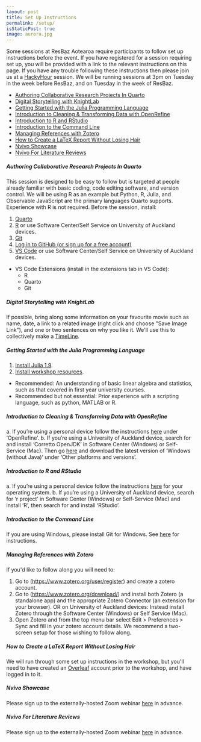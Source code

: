 ```yaml
---
layout: post
title: Set Up Instructions
permalink: /setup/
isStaticPost: true
image: aurora.jpg
---
```

Some sessions at ResBaz Aotearoa require participants to follow set up instructions before the event. If you have registered for a session requiring set up, you will be provided with a link to the relevant instructions on this page. If you have any trouble following these instructions then please join us at a [HackyHour](https://uoa-eresearch.github.io/HackyHour/) session. We will be running sessions at 3pm on Tuesday in the week before ResBaz, and on Tuesday in the week of ResBaz.

- [Authoring Collaborative Research Projects In Quarto](#authoring-collaborative-research-projects-in-quarto)
- [Digital Storytelling with KnightLab](#digital-storytelling-with-knightlab)
- [Getting Started with the Julia Programming Language](#getting-started-with-the-julia-programming-language)
- [Introduction to Cleaning \& Transforming Data with OpenRefine](#introduction-to-cleaning--transforming-data-with-openrefine)
- [Introduction to R and RStudio](#introduction-to-r-and-rstudio)
- [Introduction to the Command Line](#introduction-to-the-command-line)
- [Managing References with Zotero](#managing-references-with-zotero)
- [How to Create a LaTeX Report Without Losing Hair](#how-to-create-a-latex-report-without-losing-hair)
- [Nvivo Showcase](#nvivo-showcase)
- [Nvivo For Literature Reviews](#nvivo-for-literature-reviews)

##### <b>Authoring Collaborative Research Projects In Quarto</b>

This session is designed to be easy to follow but is targeted at people already familiar with basic coding, code editing software, and version control. We will be using R as an example but Python, R, Julia, and Observable JavaScript are the primary languages Quarto supports. Experience with R is not required.
Before the session, install:
1. [Quarto](https://quarto.org/docs/get-started/)
2. [R](https://www.r-project.org/) or use Software Center/Self Service on University of Auckland devices.
3. [Git](https://git-scm.com/book/en/v2/Getting-Started-Installing-Git)
4. [Log in to GitHub (or sign up for a free account)](https://github.com/)
5. [VS Code](https://code.visualstudio.com/download) or use Software Center/Self Service on University of Auckland devices.
  - VS Code Extensions (install in the extensions tab in VS Code):
    - R
    - Quarto
    - Git

##### <b>Digital Storytelling with KnightLab</b>

If possible, bring along some information on your favourite movie such as name, date, a link to a related image (right click and choose "Save Image Link"), and one or two sentences on why you like it. We'll use this to collectively make a [TimeLine](http://timeline.knightlab.com/).  

##### <b>Getting Started with the Julia Programming Language</b>

1. [Install Julia 1.9](https://github.com/ablaom/HelloJulia.jl/blob/dev/FIRST_STEPS.md). 
2. [Install workshop resources](https://github.com/ablaom/HelloJulia.jl/wiki/Preparing-for-your-ResBaz-2023-Julia-workshop). 

- Recommended: An understanding of basic linear algebra and statistics, such as that covered in first year university courses. 
- Recommended but not essential: Prior experience with a scripting language, such as python, MATLAB or R.

##### <b>Introduction to Cleaning & Transforming Data with OpenRefine</b>

a.	If you’re using a personal device follow the instructions [here](https://datacarpentry.org/ecology-workshop/setup-r-workshop.html#openrefine) under ‘OpenRefine’.
b.	If you’re using a University of Auckland device, search for and install ‘Corretto OpenJDK’ in Software Center (Windows) or Self-Service (Mac). Then go [here](https://openrefine.org/download.html) and download the latest version of ‘Windows (without Java)’ under ‘Other platforms and versions’.

##### <b>Introduction to R and RStudio</b>

a.	If you’re using a personal device follow the instructions [here](https://datacarpentry.org/ecology-workshop/setup-r-workshop.html#r-and-rstudio) for your operating system.
b.	If you’re using a University of Auckland device, search for ‘r project’ in Software Center (Windows) or Self-Service (Mac) and install ‘R’, then search for and install ‘RStudio’.

##### <b>Introduction to the Command Line</b>

If you are using Windows, please install Git for Windows. See [here](https://carpentries.github.io/workshop-template/#shell) for instructions.

##### <b>Managing References with Zotero</b>

If you'd like to follow along you will need to:
1. Go to (https://www.zotero.org/user/register) and create a zotero account.
2. Go to (https://www.zotero.org/download/) and install both Zotero (a standalone app) and the appropriate Zotero Connector (an extension for your browser). OR on University of Auckland devices: Instead install Zotero through the Software Center (Windows) or Self Service (Mac).
3. Open Zotero and from the top menu bar select Edit > Preferences > Sync and fill in your zotero account details.
We recommend a two-screen setup for those wishing to follow along.

##### <b>How to Create a LaTeX Report Without Losing Hair</b>

We will run through some set up instructions in the workshop, but you'll need to have created an [Overleaf](https://www.overleaf.com/) account prior to the workshop, and have logged in to it.

##### <b>Nvivo Showcase</b>

Please sign up to the externally-hosted Zoom webinar [here](https://us02web.zoom.us/webinar/register/WN_MBF-Y5SRQtOhe6UW9_LmIg) in advance.

##### <b>Nvivo For Literature Reviews</b>

Please sign up to the externally-hosted Zoom webinar [here](https://us02web.zoom.us/webinar/register/WN_pMNFXBWITDyTCUf6NrNwng) in advance.